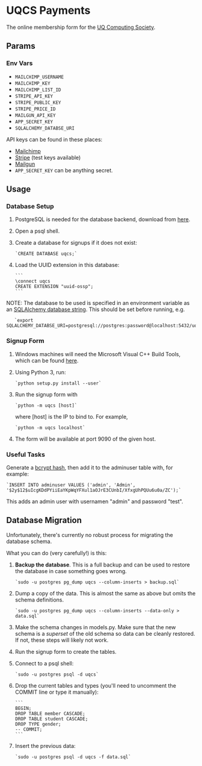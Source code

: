 # UQCS Payments

The online membership form for the [UQ Computing Society](https://uqcs.org.au).


## Params

### Env Vars
 - `MAILCHIMP_USERNAME`
 - `MAILCHIMP_KEY`
 - `MAILCHIMP_LIST_ID`
 - `STRIPE_API_KEY`
 - `STRIPE_PUBLIC_KEY`
 - `STRIPE_PRICE_ID`
 - `MAILGUN_API_KEY`
 - `APP_SECRET_KEY`
 - `SQLALCHEMY_DATABSE_URI`

API keys can be found in these places:
 - [Mailchimp](https://admin.mailchimp.com/account/api/)
 - [Stripe](https://dashboard.stripe.com/apikeys) (test keys available)
 - [Mailgun](https://app.mailgun.com/app/account/security/api_keys)
 - `APP_SECRET_KEY` can be anything secret.

## Usage

### Database Setup
1. PostgreSQL is needed for the database backend, download from [here](https://www.postgresql.org/download/).
2. Open a psql shell.
3. Create a database for signups if it does not exist:

       `CREATE DATABASE uqcs;`

4. Load the UUID extension in this database:

       ```
       \connect uqcs
       CREATE EXTENSION "uuid-ossp";
       ```

NOTE: The database to be used is specified in an environment variable as an [SQLAlchemy database string](https://docs.sqlalchemy.org/13/core/engines.html#database-urls). This should be set before running, e.g.

       `export SQLALCHEMY_DATABSE_URI=postgresql://postgres:password@localhost:5432/uqcs`

### Signup Form
1. Windows machines will need the Microsoft Visual C++ Build Tools, which can be found [here](https://visualstudio.microsoft.com/vs/downloads/).

3. Using Python 3, run:

       `python setup.py install --user`

4. Run the signup form with

       `python -m uqcs [host]`

    where [host] is the IP to bind to. For example,

       `python -m uqcs localhost`

5. The form will be available at port 9090 of the given host.

### Useful Tasks
Generate a [bcrypt hash](https://bcrypt-generator.com/), then add it to the adminuser table with, for example:

    `INSERT INTO adminuser VALUES ('admin', 'Admin', '$2y$12$uIcgKDdPYiiEaYKpWqYFXul1aOJrE3CUnbI/XfxgUhPQUu6u0a/ZC');`

This adds an admin user with usernamen "admin" and password "test".

## Database Migration

Unfortunately, there's currently no robust process for migrating the database schema.

What you can do (very carefully!) is this:

1. **Backup the database**. This is a full backup and can be used to restore the database in case something goes wrong.

       `sudo -u postgres pg_dump uqcs --column-inserts > backup.sql`

2. Dump a copy of the data. This is almost the same as above but omits the schema definitions.

       `sudo -u postgres pg_dump uqcs --column-inserts --data-only > data.sql`

3. Make the schema changes in models.py.
   Make sure that the new schema is a *superset* of the old schema so data can be
   cleanly restored. If not, these steps will likely not work.

4. Run the signup form to create the tables.

5. Connect to a psql shell:

       `sudo -u postgres psql -d uqcs`

6. Drop the current tables and types
   (you'll need to uncomment the COMMIT line or type it manually):

       ```
       BEGIN;
       DROP TABLE member CASCADE;
       DROP TABLE student CASCADE;
       DROP TYPE gender;
       -- COMMIT;
       ```

7. Insert the previous data:

       `sudo -u postgres psql -d uqcs -f data.sql`
